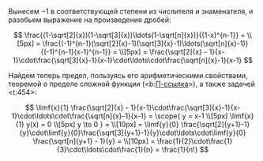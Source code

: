 Вынесем $-1$ в соответствующей степени из числителя и знаменателя, и разобьем выражение на произведение дробей:

$$ \frac{(1-\sqrt[2]{x})(1-\sqrt[3]{x})\ldots(1-\sqrt[n]{x})}{(1-x)^{n-1}} = \\[5px] = \frac{(-1)^{n-1}(\sqrt[2]{x}-1)(\sqrt[3]{x}-1)\ldots(\sqrt[n]{x}-1)}{(-1)^{n-1}(x-1)^{n-1}} = \\[5px] = \frac{\sqrt[2]{x} - 1}{x-1}\cdot\frac{\sqrt[3]{x}-1}{x-1}\cdot\ldots\cdot\frac{\sqrt[n]{x}-1}{x-1} $$

Найдем теперь предел, пользуясь его арифметическими свойствами, теоремой о пределе сложной функции (<b:[П-ссылка](advanced/proto/f-lim/composition)>), а также задачей <t:454>:

$$ \limf{x}{1} \frac{\sqrt[2]{x} - 1}{x-1}\cdot\frac{\sqrt[3]{x}-1}{x-1}\cdot\ldots\cdot\frac{\sqrt[n]{x}-1}{x-1} = \scope{ y = x-1 \\[5px] \limf{x}{1} y(x) = 0 \\[5px] y \to 0 } = \\[10px] = \limf{y}{0} \frac{\sqrt[2]{y+1}-1}{y}\cdot\limf{y}{0}\frac{\sqrt[3]{y+1}-1}{y}\cdot\ldots\cdot\limf{y}{0} \frac{\sqrt[n]{y+1} - 1}{y} = \\[10px] = \frac{1}{2}\cdot\frac{1}{3}\cdot\ldots\cdot\frac{1}{n} = \frac{1}{n!} $$